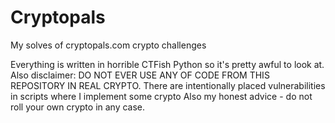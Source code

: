 # Cryptopals
My solves of cryptopals.com crypto challenges

Everything is written in horrible CTFish Python so it's pretty awful to look at. Also disclaimer: DO NOT EVER USE ANY OF CODE FROM THIS REPOSITORY IN REAL CRYPTO. 
There are intentionally placed vulnerabilities in scripts where I implement some crypto 
Also my honest advice - do not roll your own crypto in any case.
